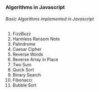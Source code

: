 ### Algorithms in Javascript

###### Basic Algorithms implemented in Javascript

1. FizzBuzz
2. Harmless Ransom Note
3. Palindrome
4. Caesar Cipher
5. Reverse Words
6. Reverse Array in Place
7. Two Sum
8. Quick Sort
9. Binary Search
10. Fibonacci
11. Bubble Sort
